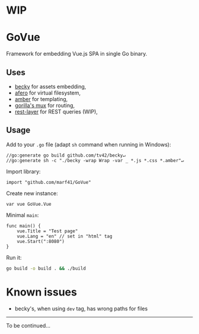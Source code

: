 # WIP

# GoVue

Framework for embedding Vue.js SPA in single Go binary.

## Uses

- [becky](https://github.com/tv42/becky) for assets embedding,
- [afero](https://github.com/spf13/afero) for virtual filesystem,
- [amber](https://github.com/eknkc/amber) for templating,
- [gorilla's mux](https://github.com/gorilla/mux) for routing,
- [rest-layer](https://github.com/rs/rest-layer) for REST queries (WIP),

## Usage

Add to your `.go` file (adapt `sh` command when running in Windows):

```golang
//go:generate go build github.com/tv42/becky↵
//go:generate sh -c "./becky -wrap Wrap -var _ *.js *.css *.amber"↵
```

Import library:

```golang
import "github.com/marf41/GoVue"
```

Create new instance:

```golang
var vue GoVue.Vue
```

Minimal `main`:

```golang
func main() {
    vue.Title = "Test page"
    vue.Lang = "en" // set in "html" tag
    vue.Start(":8080")
}
```

Run it:

```sh
go build -o build . && ./build
```

# Known issues

- becky's, when using `dev` tag, has wrong paths for files

---

To be continued...
